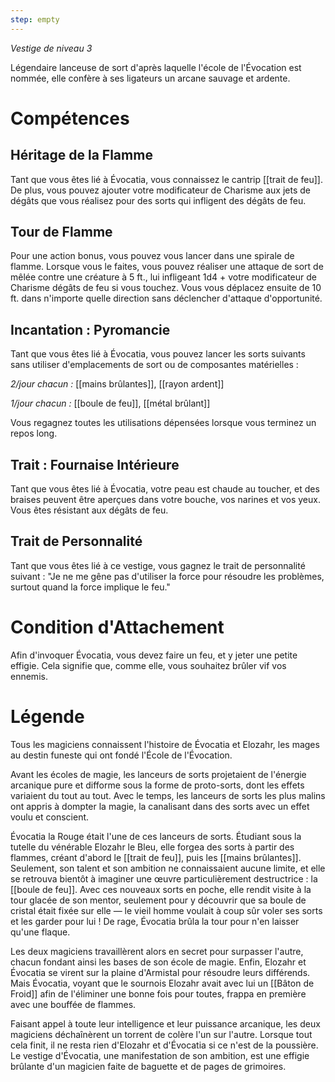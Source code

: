 ```yaml
---
step: empty
---
```

*Vestige de niveau 3*

Légendaire lanceuse de sort d'après laquelle l'école de l'Évocation est nommée, elle confère à ses ligateurs un arcane sauvage et ardente.

# Compétences

## Héritage de la Flamme
Tant que vous êtes lié à Évocatia, vous connaissez le cantrip [[trait de feu]]. De plus, vous pouvez ajouter votre modificateur de Charisme aux jets de dégâts que vous réalisez pour des sorts qui infligent des dégâts de feu.

## Tour de Flamme
Pour une action bonus, vous pouvez vous lancer dans une spirale de flamme. Lorsque vous le faites, vous pouvez réaliser une attaque de sort de mêlée contre une créature à 5 ft., lui infligeant 1d4 + votre modificateur de Charisme dégâts de feu si vous touchez. Vous vous déplacez ensuite de 10 ft. dans n'importe quelle direction sans déclencher d'attaque d'opportunité.

## Incantation : Pyromancie
Tant que vous êtes lié à Évocatia, vous pouvez lancer les sorts suivants sans utiliser d'emplacements de sort ou de composantes matérielles :

*2/jour chacun :* [[mains brûlantes]], [[rayon ardent]]

*1/jour chacun :* [[boule de feu]], [[métal brûlant]]

Vous regagnez toutes les utilisations dépensées lorsque vous terminez un repos long.

## Trait : Fournaise Intérieure
Tant que vous êtes lié à Évocatia, votre peau est chaude au toucher, et des braises peuvent être aperçues dans votre bouche, vos narines et vos yeux. Vous êtes résistant aux dégâts de feu.

## Trait de Personnalité
Tant que vous êtes lié à ce vestige, vous gagnez le trait de personnalité suivant : "Je ne me gêne pas d'utiliser la force pour résoudre les problèmes, surtout quand la force implique le feu."

# Condition d'Attachement
Afin d'invoquer Évocatia, vous devez faire un feu, et y jeter une petite effigie. Cela signifie que, comme elle, vous souhaitez brûler vif vos ennemis.

# Légende
Tous les magiciens connaissent l'histoire de Évocatia et Elozahr, les mages au destin funeste qui ont fondé l'École de l'Évocation.

Avant les écoles de magie, les lanceurs de sorts projetaient de l'énergie arcanique pure et difforme sous la forme de proto-sorts, dont les effets variaient du tout au tout. Avec le temps, les lanceurs de sorts les plus malins ont appris à dompter la magie, la canalisant dans des sorts avec un effet voulu et conscient.

Évocatia la Rouge était l'une de ces lanceurs de sorts. Étudiant sous la tutelle du vénérable Elozahr le Bleu, elle forgea des sorts à partir des flammes, créant d'abord le [[trait de feu]], puis les [[mains brûlantes]]. Seulement, son talent et son ambition ne connaissaient aucune limite, et elle se retrouva bientôt à imaginer une œuvre particulièrement destructrice : la [[boule de feu]]. Avec ces nouveaux sorts en poche, elle rendit visite à la tour glacée de son mentor, seulement pour y découvrir que sa boule de cristal était fixée sur elle — le vieil homme voulait à coup sûr voler ses sorts et les garder pour lui ! De rage, Évocatia brûla la tour pour n'en laisser qu'une flaque.

Les deux magiciens travaillèrent alors en secret pour surpasser l'autre, chacun fondant ainsi les bases de son école de magie. Enfin, Elozahr et Évocatia se virent sur la plaine d'Armistal pour résoudre leurs différends. Mais Évocatia, voyant que le sournois Elozahr avait avec lui un [[Bâton de Froid]] afin de l'éliminer une bonne fois pour toutes, frappa en première avec une bouffée de flammes.

Faisant appel à toute leur intelligence et leur puissance arcanique, les deux magiciens déchaînèrent un torrent de colère l'un sur l'autre. Lorsque tout cela finit, il ne resta rien d'Elozahr et d'Évocatia si ce n'est de la poussière. Le vestige d'Évocatia, une manifestation de son ambition, est une effigie brûlante d'un magicien faite de baguette et de pages de grimoires.
